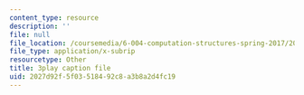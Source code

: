 ```yaml
---
content_type: resource
description: ''
file: null
file_location: /coursemedia/6-004-computation-structures-spring-2017/2027d92f5f03518492c8a3b8a2d4fc19_i1tUBZLWD3o.vtt
file_type: application/x-subrip
resourcetype: Other
title: 3play caption file
uid: 2027d92f-5f03-5184-92c8-a3b8a2d4fc19
---
```


